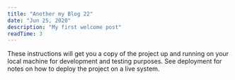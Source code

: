 ```yaml
---
title: "Another my Blog 22"
date: "Jun 25, 2020"
description: "My first welcome post"
readTime: 3
---
```


These instructions will get you a copy of the project up and running on your local machine for development and testing purposes. See deployment for notes on how to deploy the project on a live system.
